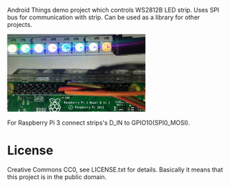 Android Things demo project which controls WS2812B LED strip. Uses SPI bus for communication with strip. Can be used as a library for other projects.

![](demo.gif?raw=true)


For Raspberry Pi 3 connect strips's D_IN to GPIO10(SPI0_MOSI).


# License
Creative Commons CC0, see LICENSE.txt for details. Basically it means that this
project is in the public domain.
